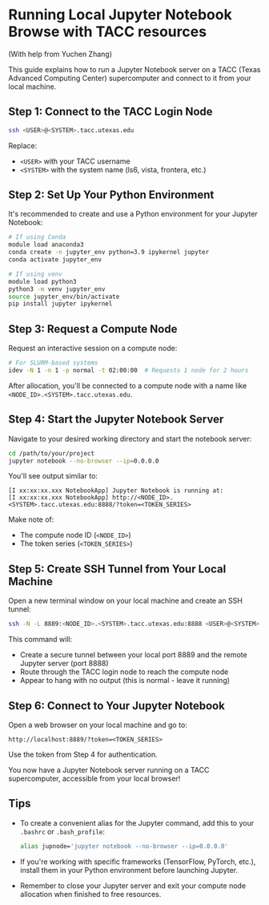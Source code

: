 # Running Local Jupyter Notebook Browse with TACC resources

(With help from Yuchen Zhang)

This guide explains how to run a Jupyter Notebook server on a TACC (Texas Advanced Computing Center) supercomputer and connect to it from your local machine.

## Step 1: Connect to the TACC Login Node

```bash
ssh <USER>@<SYSTEM>.tacc.utexas.edu
```

Replace:
- `<USER>` with your TACC username
- `<SYSTEM>` with the system name (ls6, vista, frontera, etc.)

## Step 2: Set Up Your Python Environment

It's recommended to create and use a Python environment for your Jupyter Notebook:

```bash
# If using Conda
module load anaconda3
conda create -n jupyter_env python=3.9 ipykernel jupyter
conda activate jupyter_env

# If using venv
module load python3
python3 -m venv jupyter_env
source jupyter_env/bin/activate
pip install jupyter ipykernel
```

## Step 3: Request a Compute Node

Request an interactive session on a compute node:

```bash
# For SLURM-based systems
idev -N 1 -n 1 -p normal -t 02:00:00  # Requests 1 node for 2 hours
```

After allocation, you'll be connected to a compute node with a name like `<NODE_ID>.<SYSTEM>.tacc.utexas.edu`.

## Step 4: Start the Jupyter Notebook Server

Navigate to your desired working directory and start the notebook server:

```bash
cd /path/to/your/project
jupyter notebook --no-browser --ip=0.0.0.0
```

You'll see output similar to:
```
[I xx:xx:xx.xxx NotebookApp] Jupyter Notebook is running at:
[I xx:xx:xx.xxx NotebookApp] http://<NODE_ID>.<SYSTEM>.tacc.utexas.edu:8888/?token=<TOKEN_SERIES>
```

Make note of:
- The compute node ID (`<NODE_ID>`) 
- The token series (`<TOKEN_SERIES>`)

## Step 5: Create SSH Tunnel from Your Local Machine

Open a new terminal window on your local machine and create an SSH tunnel:

```bash
ssh -N -L 8889:<NODE_ID>.<SYSTEM>.tacc.utexas.edu:8888 <USER>@<SYSTEM>.tacc.utexas.edu
```

This command will:
- Create a secure tunnel between your local port 8889 and the remote Jupyter server (port 8888)
- Route through the TACC login node to reach the compute node
- Appear to hang with no output (this is normal - leave it running)

## Step 6: Connect to Your Jupyter Notebook

Open a web browser on your local machine and go to:

```
http://localhost:8889/?token=<TOKEN_SERIES>
```

Use the token from Step 4 for authentication.

You now have a Jupyter Notebook server running on a TACC supercomputer, accessible from your local browser!

## Tips

- To create a convenient alias for the Jupyter command, add this to your `.bashrc` or `.bash_profile`:
  ```bash
  alias jupnode='jupyter notebook --no-browser --ip=0.0.0.0'
  ```
  
- If you're working with specific frameworks (TensorFlow, PyTorch, etc.), install them in your Python environment before launching Jupyter.

- Remember to close your Jupyter server and exit your compute node allocation when finished to free resources.
